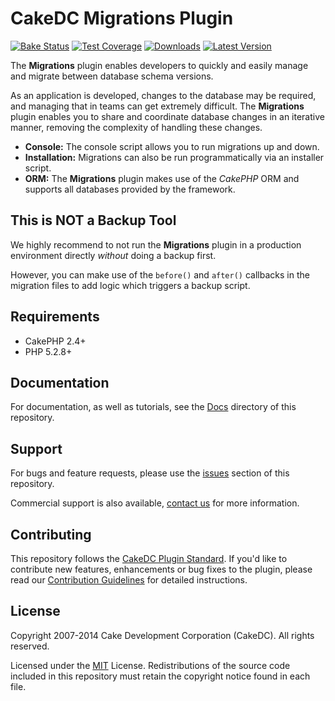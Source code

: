CakeDC Migrations Plugin
========================

[![Bake Status](https://secure.travis-ci.org/CakeDC/migrations.png?branch=master)](http://travis-ci.org/CakeDC/migrations)
[![Test Coverage](https://coveralls.io/repos/CakeDC/migrations/badge.png?branch=master)](https://coveralls.io/r/CakeDC/migrations?branch=master)
[![Downloads](https://poser.pugx.org/CakeDC/migrations/d/total.png)](https://packagist.org/packages/CakeDC/migrations)
[![Latest Version](https://poser.pugx.org/CakeDC/migrations/v/stable.png)](https://packagist.org/packages/CakeDC/migrations)

The **Migrations** plugin enables developers to quickly and easily manage and migrate between database schema versions.

As an application is developed, changes to the database may be required, and managing that in teams can get extremely difficult. The **Migrations** plugin enables you to share and coordinate database changes in an iterative manner, removing the complexity of handling these changes.

* **Console:** The console script allows you to run migrations up and down.
* **Installation:** Migrations can also be run programmatically via an installer script.
* **ORM:** The **Migrations** plugin makes use of the *CakePHP* ORM and supports all databases provided by the framework.

This is NOT a Backup Tool
-------------------------

We highly recommend to not run the **Migrations** plugin in a production environment directly *without* doing a backup first.

However, you can make use of the ```before()``` and ```after()``` callbacks in the migration files to add logic which triggers a backup script.

Requirements
------------

* CakePHP 2.4+
* PHP 5.2.8+

Documentation
-------------

For documentation, as well as tutorials, see the [Docs](Docs/Home.md) directory of this repository.

Support
-------

For bugs and feature requests, please use the [issues](https://github.com/CakeDC/migrations/issues) section of this repository. 

Commercial support is also available, [contact us](http://cakedc.com/contact) for more information.

Contributing
------------

This repository follows the [CakeDC Plugin Standard](http://cakedc.com/plugin-standard). If you'd like to contribute new features, enhancements or bug fixes to the plugin, please read our [Contribution Guidelines](http://cakedc.com/contribution-guidelines) for detailed instructions.

License
-------

Copyright 2007-2014 Cake Development Corporation (CakeDC). All rights reserved.

Licensed under the [MIT](http://www.opensource.org/licenses/mit-license.php) License. Redistributions of the source code included in this repository must retain the copyright notice found in each file.